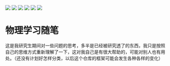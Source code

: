 ![](https://badgen.net/github/license/micromatch/micromatch) ![](https://img.shields.io/github/checks-status/balabalabalalaba/suibi/main) ![](https://img.shields.io/badge/Author-Xie-orange) ![](https://img.shields.io/badge/Topic-Physics-blue) ![](https://img.shields.io/github/commit-activity/m/balabalabalalaba/suibi/main?color=red) ![](https://img.shields.io/github/issues/balabalabalalaba/suibi) 

# 物理学习随笔

这是我研究生期间对一些问题的思考，多半是已经被研究透了的东西，我只是按照自己的思维方式重新理解了一下，这对我自己是有很大帮助的，可能对别人也有用处。（还没有计划好怎样分类，以后这个仓库的框架可能会发生各种各样的变化）

